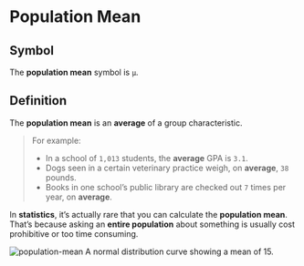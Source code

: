 # Population Mean
## Symbol
The **population mean** symbol is `μ`.

## Definition
The **population mean** is an **average** of a group characteristic.  

> For example:  
> - In a school of `1,013` students, the **average** GPA is `3.1`.
> - Dogs seen in a certain veterinary practice weigh, on **average**, `38` pounds.
> - Books in one school’s public library are checked out `7` times per year, on **average**.

In **statistics**, it’s actually rare that you can calculate the **population mean**.  
That’s because asking an **entire population** about something is usually cost prohibitive or too time consuming.

![population-mean](http://www.statisticshowto.com/wp-content/uploads/2009/09/normaldistlessthan4.jpg)
A normal distribution curve showing a mean of 15.
